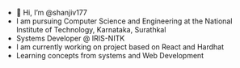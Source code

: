 - 👋 Hi, I’m @shanjiv177
- I am pursuing Computer Science and Engineering at the National Institute of Technology, Karnataka, Surathkal
- Systems Developer @ IRIS-NITK
- I am currently working on project based on React and Hardhat
- Learning concepts from systems and Web Development

